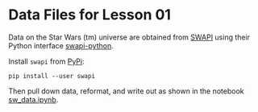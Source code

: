 # Data Files for Lesson 01 #

Data on the Star Wars (tm) universe are obtained from
[SWAPI](https://swapi.co/) using their Python interface
[swapi-python](https://github.com/phalt/swapi-python).

Install `swapi` from [PyPi](https://pypi.python.org/pypi/swapi):

	pip install --user swapi
	
Then pull down data, reformat, and write out as shown in the notebook
[sw_data.ipynb](http://nbviewer.jupyter.org/github/ASU-CompMethodsPhysics-PHY494/PHY494-auxilliary/blob/master/star_wars/sw_data.ipynb).

